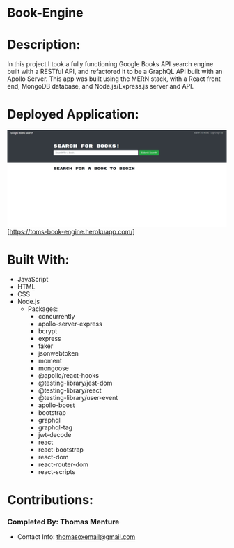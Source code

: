 # Book-Engine

# Description:
In this project I took a fully functioning Google Books API search engine built with a RESTful API, and refactored it to be a GraphQL API built with an Apollo Server. 
This app was built using the MERN stack, with a React front end, MongoDB database, and Node.js/Express.js server and API. 

# Deployed Application:

![ScreenShot](images/book-engine-snap-shot.png)[https://toms-book-engine.herokuapp.com/]

# Built With:
* JavaScript
* HTML
* CSS
* Node.js
    - Packages:
        - concurrently
        - apollo-server-express
        - bcrypt
        - express
        - faker
        - jsonwebtoken
        - moment
        - mongoose
        - @apollo/react-hooks
        - @testing-library/jest-dom
        - @testing-library/react
        - @testing-library/user-event
        - apollo-boost
        - bootstrap
        - graphql
        - graphql-tag
        - jwt-decode
        - react
        - react-bootstrap
        - react-dom
        - react-router-dom
        - react-scripts

# Contributions:
### Completed By: Thomas Menture
- Contact Info: thomasoxemail@gmail.com

